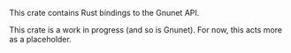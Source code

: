 This crate contains Rust bindings to the Gnunet API.

This crate is a work in progress (and so is Gnunet).
For now, this acts more as a placeholder.